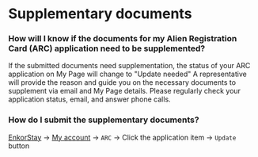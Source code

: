 # Supplementary documents

### How will I know if the documents for my Alien Registration Card (ARC) application need to be supplemented?

If the submitted documents need supplementation, the status of your ARC application on My Page will change to "Update needed" A representative will provide the reason and guide you on the necessary documents to supplement via email and My Page details. Please regularly check your application status, email, and answer phone calls.

### How do I submit the supplementary documents?

[EnkorStay](https://stay.enkor.kr) → [My account](https://stay.enkor.kr/account) → `ARC` → Click the application item → `Update` button
